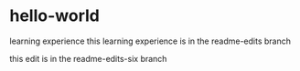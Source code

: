 # hello-world
learning experience
this learning experience is in the readme-edits branch

this edit is in the readme-edits-six branch
